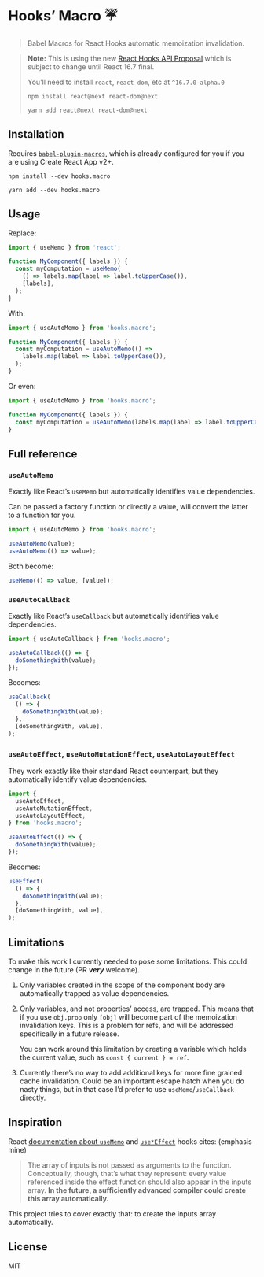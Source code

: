 # Hooks’ Macro :umbrella:

> Babel Macros for React Hooks automatic memoization invalidation.

> **Note:** This is using the new [React Hooks API Proposal](https://reactjs.org/docs/hooks-intro.html)
> which is subject to change until React 16.7 final.
>
> You'll need to install `react`, `react-dom`, etc at `^16.7.0-alpha.0`
>
> ```
> npm install react@next react-dom@next
> ```
> ```
> yarn add react@next react-dom@next
> ```

## Installation

Requires [`babel-plugin-macros`](https://www.npmjs.com/package/babel-plugin-macros), which is already configured for you if you are using Create React App v2+.

```
npm install --dev hooks.macro
```

```
yarn add --dev hooks.macro
```

## Usage

Replace:

```js
import { useMemo } from 'react';

function MyComponent({ labels }) {
  const myComputation = useMemo(
    () => labels.map(label => label.toUpperCase()),
    [labels],
  );
}
```

With:

```js
import { useAutoMemo } from 'hooks.macro';

function MyComponent({ labels }) {
  const myComputation = useAutoMemo(() =>
    labels.map(label => label.toUpperCase()),
  );
}
```

Or even:

```js
import { useAutoMemo } from 'hooks.macro';

function MyComponent({ labels }) {
  const myComputation = useAutoMemo(labels.map(label => label.toUpperCase()));
}
```

## Full reference

### `useAutoMemo`

Exactly like React’s `useMemo` but automatically identifies value dependencies.

Can be passed a factory function or directly a value, will convert the latter to a function for you.

```js
import { useAutoMemo } from 'hooks.macro';
```

```js
useAutoMemo(value);
useAutoMemo(() => value);
```

Both become:

```js
useMemo(() => value, [value]);
```

### `useAutoCallback`

Exactly like React’s `useCallback` but automatically identifies value dependencies.

```js
import { useAutoCallback } from 'hooks.macro';
```

```js
useAutoCallback(() => {
  doSomethingWith(value);
});
```

Becomes:

```js
useCallback(
  () => {
    doSomethingWith(value);
  },
  [doSomethingWith, value],
);
```

### `useAutoEffect`, `useAutoMutationEffect`, `useAutoLayoutEffect`

They work exactly like their standard React counterpart, but they automatically identify value dependencies.

```js
import {
  useAutoEffect,
  useAutoMutationEffect,
  useAutoLayoutEffect,
} from 'hooks.macro';
```

```js
useAutoEffect(() => {
  doSomethingWith(value);
});
```

Becomes:

```js
useEffect(
  () => {
    doSomethingWith(value);
  },
  [doSomethingWith, value],
);
```

## Limitations

To make this work I currently needed to pose some limitations. This could change in the future (PR **_very_** welcome).

1. Only variables created in the scope of the component body are automatically trapped as value dependencies.

2. Only variables, and not properties’ access, are trapped. This means that if you use `obj.prop` only `[obj]` will become part of the memoization invalidation keys. This is a problem for refs, and will be addressed specifically in a future release.

   You can work around this limitation by creating a variable which holds the current value, such as `const { current } = ref`.

3. Currently there’s no way to add additional keys for more fine grained cache invalidation. Could be an important escape hatch when you do nasty things, but in that case I’d prefer to use `useMemo`/`useCallback` directly.

## Inspiration

React [documentation about `useMemo`][0] and [`use*Effect`][1] hooks cites: (emphasis mine)

> The array of inputs is not passed as arguments to the function. Conceptually, though, that’s what they represent: every value referenced inside the effect function should also appear in the inputs array. **In the future, a sufficiently advanced compiler could create this array automatically.**

This project tries to cover exactly that: to create the inputs array automatically.

[0]: https://reactjs.org/docs/hooks-reference.html#usememo
[1]: https://reactjs.org/docs/hooks-reference.html#conditionally-firing-an-effect

## License

MIT
